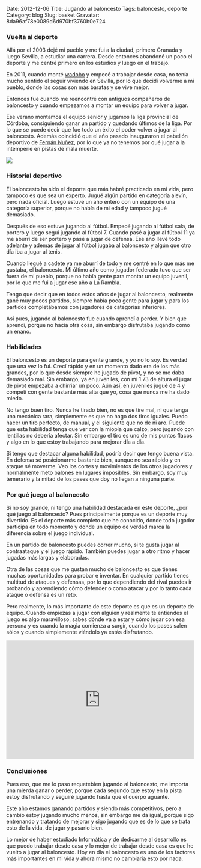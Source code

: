 Date: 2012-12-06
Title: Jugando al baloncesto
Tags: baloncesto, deporte
Category: blog
Slug: basket
Gravatar: 8da96af78e0089d6d970bf3760b0e724

### Vuelta al deporte

Allá por el 2003 dejé mi pueblo y me fui a la ciudad, primero Granada
y luego Sevilla, a estudiar una carrera. Desde entonces abandoné un
poco el deporte y me centré primero en los estudios y luego en el
trabajo.

En 2011, cuando monté [wadobo][1] y empecé a trabajar desde casa, no
tenía mucho sentido el seguir viviendo en Sevilla, por lo que decidí
volverme a mi pueblo, donde las cosas son más baratas y se vive mejor.

Entonces fue cuando me reencontré con antiguos compañeros de
baloncesto y cuando empezamos a montar un equipo para volver a jugar.

Ese verano montamos el equipo senior y jugamos la liga provincial de
Córdoba, consiguiendo ganar un partido y quedando últimos de la liga.
Por lo que se puede decir que fue todo un éxito el poder volver a
jugar al baloncesto. Además coincidió que el año pasado inauguraron el
pabellón deportivo de [Fernán Nuñez][2], por lo que ya no tenemos por
qué jugar a la intemperie en pistas de mala muerte.

<p class="img">
    <a href="/static/pictures/basket.jpg">
        <img src="/static/pictures/basket.jpg" />
    </a>
</p>

### Historial deportivo

El baloncesto ha sido el deporte que más habré practicado en mi vida,
pero tampoco es que sea un experto. Jugué algún partido en categoría
alevín, pero nada oficial. Luego estuve un año entero con un equipo de
una categoría superior, porque no había de mi edad y tampoco jugué
demasiado.

Después de eso estuve jugando al fútbol. Empecé jugando al fútbol
sala, de portero y luego seguí jugando al fútbol 7. Cuando pasé a
jugar al fútbol 11 ya me aburrí de ser portero y pasé a jugar de
defensa. Ese año llevé todo adelante y además de jugar al fútbol
jugaba al baloncesto y algún que otro día iba a jugar al tenis.

Cuando llegué a cadete ya me aburrí de todo y me centré en lo que más
me gustaba, el baloncesto. Mi último año como jugador federado tuvo
que ser fuera de mi pueblo, porque no había gente para montar un
equipo juvenil, por lo que me fui a jugar ese año a La Rambla.

Tengo que decir que en todos estos años de jugar al baloncesto,
realmente gané muy pocos partidos, siempre había poca gente para
jugar y para los partidos completábamos con jugadores de categorías
inferiores.

Así pues, jugando al baloncesto fue cuando aprendí a perder. Y bien
que aprendí, porque no hacía otra cosa, sin embargo disfrutaba jugando
como un enano.

### Habilidades

El baloncesto es un deporte para gente grande, y yo no lo soy. Es
verdad que una vez lo fui. Crecí rápido y en un momento dado era de
los más grandes, por lo que desde siempre he jugado de pivot, y no se
me daba demasiado mal. Sin embargo, ya en juveniles, con mi 1.73 de
altura el jugar de pivot empezaba a chirriar un poco. Aún así, en
juveniles jugué de 4 y competí con gente bastante más alta que yo,
cosa que nunca me ha dado miedo.

No tengo buen tiro. Nunca he tirado bien, no es que tire mal, ni que
tenga una mecánica rara, simplemente es que no hago dos tiros iguales.
Puedo hacer un tiro perfecto, de manual, y el siguiente que no de ni
aro. Puede que esta habilidad tenga que ver con la miopía que calzo,
pero jugando con lentillas no debería afectar. Sin embargo el tiro es
uno de mis puntos flacos y algo en lo que estoy trabajando para
mejorar día a día.

Si tengo que destacar alguna habilidad, podría decir que tengo buena
vista. En defensa sé posicionarme bastante bien, aunque no sea rápido
y en ataque sé moverme. Veo los cortes y movimientos de los otros
jugadores y normalmente meto balones en lugares imposibles. Sin
embargo, soy muy temerario y la mitad de los pases que doy no llegan a
ninguna parte.

### Por qué juego al baloncesto

Si no soy grande, ni tengo una habilidad destacada en este deporte,
¿por qué juego al baloncesto? Pues principalmente porque es un deporte
muy divertido. Es el deporte más completo que he conocido, donde todo
jugador participa en todo momento y donde un equipo de verdad marca la
diferencia sobre el juego individual.

En un partido de baloncesto puedes correr mucho, si te gusta jugar al
contraataque y el juego rápido. También puedes jugar a otro ritmo y
hacer jugadas más largas y elaboradas.

Otra de las cosas que me gustan mucho de baloncesto es que tienes
muchas oportunidades para probar e inventar. En cualquier partido
tienes multitud de ataques y defensas, por lo que dependiendo del
rival puedes ir probando y aprendiendo cómo defender o como atacar y
por lo tanto cada ataque o defensa es un reto.

Pero realmente, lo más importante de este deporte es que es un deporte
de equipo. Cuando empiezas a jugar con alguien y realmente te
entiendes el juego es algo maravilloso, sabes dónde va a estar y cómo
jugar con esa persona y es cuando la magia comienza a surgir, cuando
los pases salen sólos y cuando simplemente viéndolo ya estás
disfrutando.

<iframe width="500" height="315" src="http://www.youtube.com/embed/Tcw9YjnVqw8" frameborder="0" allowfullscreen></iframe>

### Conclusiones

Pues eso, que me lo paso requetebien jugando al baloncesto, me importa
una mierda ganar o perder, porque cada segundo que estoy en la pista
estoy disfrutando y seguiré jugando hasta que el cuerpo aguante.

Este año estamos ganando partidos y siendo más competitivos, pero a
cambio estoy jugando mucho menos, sin embargo me da igual, porque sigo
entrenando y tratando de mejorar y sigo jugando que es de lo que se
trata esto de la vida, de jugar y pasarlo bien.

Lo mejor de haber estudiado Informática y de dedicarme al desarrollo
es que puedo trabajar desde casa y lo mejor de trabajar desde casa es
que he vuelto a jugar al baloncesto. Hoy en día el baloncesto es uno
de los factores más importantes en mi vida y ahora mismo no cambiaría
esto por nada.

[1]: http://wadobo.com
[2]: http://www.fernannunez.es/
